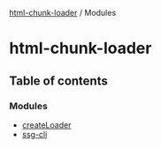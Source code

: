 [html-chunk-loader](README.md) / Modules

# html-chunk-loader

## Table of contents

### Modules

- [createLoader](modules/createLoader.md)
- [ssg-cli](modules/ssg_cli.md)
